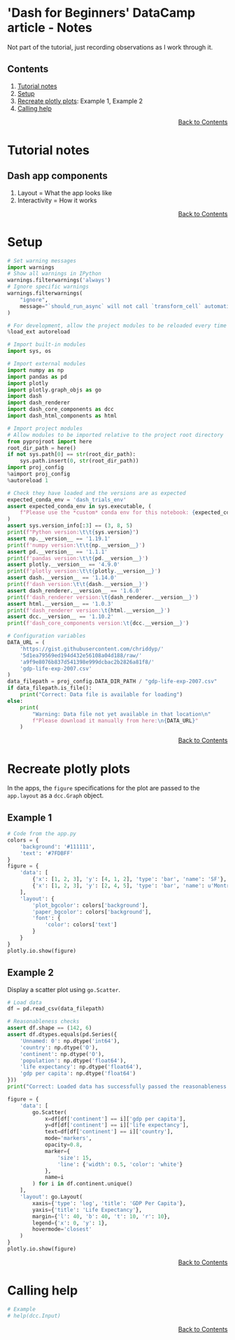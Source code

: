 # 'Dash for Beginners' DataCamp article - Notes
Not part of the tutorial, just recording observations as I work through it.

## Contents
<!-- This contents is kept up to date *manually* -->
1. [Tutorial notes](#Tutorial-notes)
1. [Setup](#Setup)
1. [Recreate plotly plots](#Recreate-plotly-plots): Example 1, Example 2
1. [Calling help](#Calling-help)


<div align="right"><a href="#Contents">Back to Contents</a></div>

# Tutorial notes
## Dash app components
1. Layout = What the app looks like
1. Interactivity = How it works


<div align="right"><a href="#Contents">Back to Contents</a></div>

# Setup

```python
# Set warning messages
import warnings
# Show all warnings in IPython
warnings.filterwarnings('always')
# Ignore specific warnings
warnings.filterwarnings(
    "ignore",
    message="`should_run_async` will not call `transform_cell` automatically in the future"
)
```

```python
# For development, allow the project modules to be reloaded every time they are used
%load_ext autoreload
```

```python
# Import built-in modules
import sys, os

# Import external modules
import numpy as np
import pandas as pd
import plotly
import plotly.graph_objs as go
import dash
import dash_renderer
import dash_core_components as dcc
import dash_html_components as html

# Import project modules
# Allow modules to be imported relative to the project root directory
from pyprojroot import here
root_dir_path = here()
if not sys.path[0] == str(root_dir_path):
    sys.path.insert(0, str(root_dir_path))
import proj_config
%aimport proj_config
%autoreload 1

# Check they have loaded and the versions are as expected
expected_conda_env = 'dash_trials_env'
assert expected_conda_env in sys.executable, (
    f"Please use the *custom* conda env for this notebook: {expected_conda_env}"
)
assert sys.version_info[:3] == (3, 8, 5)
print(f"Python version:\t\t{sys.version}")
assert np.__version__ == '1.19.1'
print(f'numpy version:\t\t{np.__version__}')
assert pd.__version__ == '1.1.1'
print(f'pandas version:\t\t{pd.__version__}')
assert plotly.__version__ == '4.9.0'
print(f'plotly version:\t\t{plotly.__version__}')
assert dash.__version__ == '1.14.0'
print(f'dash version:\t\t{dash.__version__}')
assert dash_renderer.__version__ == '1.6.0'
print(f'dash_renderer version:\t{dash_renderer.__version__}')
assert html.__version__ == '1.0.3'
print(f'dash_renderer version:\t{html.__version__}')
assert dcc.__version__ == '1.10.2'
print(f'dash_core_components version:\t{dcc.__version__}')
```

```python
# Configuration variables
DATA_URL = (
    'https://gist.githubusercontent.com/chriddyp/'
    '5d1ea79569ed194d432e56108a04d188/raw/'
    'a9f9e8076b837d541398e999dcbac2b2826a81f8/'
    'gdp-life-exp-2007.csv'
)
data_filepath = proj_config.DATA_DIR_PATH / "gdp-life-exp-2007.csv"
if data_filepath.is_file():
    print("Correct: Data file is available for loading")
else:
    print(
        "Warning: Data file not yet available in that location\n"
        f"Please download it manually from here:\n{DATA_URL}"
    )
```

<div align="right"><a href="#Contents">Back to Contents</a></div>

# Recreate plotly plots
In the apps, the `figure` specifications for the plot are passed to the `app.layout` as a `dcc.Graph` object.

## Example 1

```python
# Code from the app.py
colors = {
    'background': '#111111',
    'text': '#7FDBFF'
}
figure = {
    'data': [
        {'x': [1, 2, 3], 'y': [4, 1, 2], 'type': 'bar', 'name': 'SF'},
        {'x': [1, 2, 3], 'y': [2, 4, 5], 'type': 'bar', 'name': u'Montréal'},
    ],
    'layout': {
        'plot_bgcolor': colors['background'],
        'paper_bgcolor': colors['background'],
        'font': {
            'color': colors['text']
        }
    }
}
plotly.io.show(figure)
```

## Example 2
Display a scatter plot using `go.Scatter`.

```python
# Load data
df = pd.read_csv(data_filepath)

# Reasonableness checks
assert df.shape == (142, 6)
assert df.dtypes.equals(pd.Series({
    'Unnamed: 0': np.dtype('int64'),
    'country': np.dtype('O'),
    'continent': np.dtype('O'),
    'population': np.dtype('float64'),
    'life expectancy': np.dtype('float64'),
    'gdp per capita': np.dtype('float64')
}))
print("Correct: Loaded data has successfully passed the reasonableness checks")
```

```python
figure = {
    'data': [
        go.Scatter(
            x=df[df['continent'] == i]['gdp per capita'],
            y=df[df['continent'] == i]['life expectancy'],
            text=df[df['continent'] == i]['country'],
            mode='markers',
            opacity=0.8,
            marker={
                'size': 15,
                'line': {'width': 0.5, 'color': 'white'}
            },
            name=i
        ) for i in df.continent.unique()
    ],
    'layout': go.Layout(
        xaxis={'type': 'log', 'title': 'GDP Per Capita'},
        yaxis={'title': 'Life Expectancy'},
        margin={'l': 40, 'b': 40, 't': 10, 'r': 10},
        legend={'x': 0, 'y': 1},
        hovermode='closest'
    )
}
plotly.io.show(figure)
```

<div align="right"><a href="#Contents">Back to Contents</a></div>

# Calling help

```python
# Example
# help(dcc.Input)
```

<div align="right"><a href="#Contents">Back to Contents</a></div>
